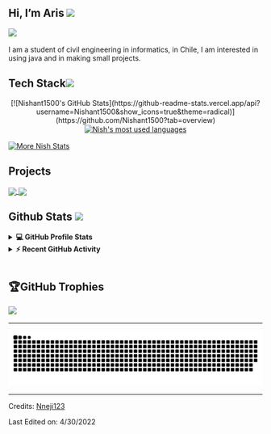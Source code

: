 ## Hi, I’m Aris <img src = "https://raw.githubusercontent.com/MartinHeinz/MartinHeinz/master/wave.gif" width = 30px> 
<p>
  <a href="https://github.com/DenverCoder1/readme-typing-svg"><img src="https://readme-typing-svg.herokuapp.com?&font=IBM+Plex+Sans&color=abcdef&size=20&lines=Welcome+to+my+GitHub+Profile!;I'm+a+Data+Scientist;I'm+also+studying+Computer+Engineering" /></a>
</p>

<p >I am a student of civil engineering in informatics, in Chile, I am interested in using java and in making small projects. 
</p>



## Tech Stack<img src = "https://media2.giphy.com/media/QssGEmpkyEOhBCb7e1/giphy.gif?cid=ecf05e47a0n3gi1bfqntqmob8g9aid1oyj2wr3ds3mg700bl&rid=giphy.gif" width = 32px> 

<p align="center">
 [![Nishant1500's GitHub Stats](https://github-readme-stats.vercel.app/api?username=Nishant1500&show_icons=true&theme=radical)](https://github.com/Nishant1500?tab=overview)
<br>
<a href="https://github.com/Nishant1500?tab=overview">
<img align="center" alt="Nish's most used languages" src="https://github-readme-stats.vercel.app/api/top-langs/?username=Nishant1500&layout=compact&langs_count=9&theme=radical&exclude_repo=Optifine-Mod-Coder-Pack-1.16.1,Projects"/>
<p><img align="center" src="https://github-readme-streak-stats.herokuapp.com/?user=Nishant1500&theme=radical" alt="More Nish Stats" /></p>
</a>


## Projects

<a href="https://github.com/Nneji123/Website-Blocker">

  <!-- Change the `github-readme-stats.anuraghazra1.vercel.app` to `github-readme-stats.vercel.app`  -->

  <img align="center" src="https://github-readme-stats.anuraghazra1.vercel.app/api/pin/?username=nneji123&repo=Website-Blocker&theme=tokyonight" />

</a>  

<a href="https://github.com/Nneji123/Alien-Shooter">

  <!-- Change the `github-readme-stats.anuraghazra1.vercel.app` to `github-readme-stats.vercel.app`  -->

  <img align="center" src="https://github-readme-stats.anuraghazra1.vercel.app/api/pin/?username=nneji123&repo=Alien-Shooter&theme=tokyonight" />

</a> 


## Github Stats <img src = "https://i.pinimg.com/originals/65/c4/f4/65c4f452571be1261e9c623f7da488ac.gif" width = 35px>


<details> 
  <summary><b>💻 GitHub Profile Stats</b></summary>
  <br/>
  <p align="center">
    <a href="https://github.com/anuraghazra/github-readme-stats"><img alt="Ifeanyi's Github Stats" src="https://github-readme-stats.vercel.app/api?username=nneji123&show_icons=true&count_private=true&theme=tokyonight" height="192px"/></a>
<br/>
  &nbsp;
	  <img src="https://github-readme-stats.vercel.app/api/top-langs?username=nneji123&show_icons=true&locale=en&layout=compact&theme=tokyonight" alt="nneji123" height="192px"/>
  <br/>
  </p>
</details>


<details>
  <summary><b>⚡ Recent GitHub Activity</b></summary>
  <br/>
   <a href="https://github.com/nneji123"><img alt="Ifeanyi's Activity Graph" src="https://activity-graph.herokuapp.com/graph?username=nneji123&custom_title=Ifeanyi's%20Contribution%20Graph&theme=react-dark" /></a>
  <br/>

</details>

<br/>

## 🏆GitHub Trophies
![](https://github-profile-trophy.vercel.app/?username=nneji123&theme=tokyonight&no-frame=false&no-bg=false&margin-w=4)



----

<p align="center">
  <img  src="https://raw.githubusercontent.com/Elanza-48/Elanza-48/main/resources/img/github-contribution-grid-snake.svg"
    alt="example" />
</p>

-----
Credits: [Nneji123](https://github.com/Nneji123)

Last Edited on: 4/30/2022
